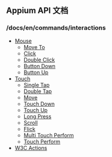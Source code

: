 

## Appium API 文档

  ### /docs/en/commands/interactions



<div class="api-index">

<ul>
    <li><a href='/docs/en/commands/interactions/mouse'>Mouse</a><ul>    <li><a href='/docs/en/commands/interactions/mouse/moveto.md'>Move To</a></li>
    <li><a href='/docs/en/commands/interactions/mouse/click.md'>Click</a></li>
    <li><a href='/docs/en/commands/interactions/mouse/doubleclick.md'>Double Click</a></li>
    <li><a href='/docs/en/commands/interactions/mouse/button-down.md'>Button Down</a></li>
    <li><a href='/docs/en/commands/interactions/mouse/button-up.md'>Button Up</a></li>
</ul></li>
    <li><a href='/docs/en/commands/interactions/touch'>Touch</a><ul>    <li><a href='/docs/en/commands/interactions/touch/tap.md'>Single Tap</a></li>
    <li><a href='/docs/en/commands/interactions/touch/double-tap.md'>Double Tap</a></li>
    <li><a href='/docs/en/commands/interactions/touch/move.md'>Move</a></li>
    <li><a href='/docs/en/commands/interactions/touch/touch-down.md'>Touch Down</a></li>
    <li><a href='/docs/en/commands/interactions/touch/touch-up.md'>Touch Up</a></li>
    <li><a href='/docs/en/commands/interactions/touch/long-press.md'>Long Press</a></li>
    <li><a href='/docs/en/commands/interactions/touch/scroll.md'>Scroll</a></li>
    <li><a href='/docs/en/commands/interactions/touch/flick.md'>Flick</a></li>
    <li><a href='/docs/en/commands/interactions/touch/multi-touch-perform.md'>Multi Touch Perform</a></li>
    <li><a href='/docs/en/commands/interactions/touch/touch-perform.md'>Touch Perform</a></li>
</ul></li>
    <li><a href='/docs/en/commands/interactions/actions.md'>W3C Actions</a></li>
</ul>
</div>


